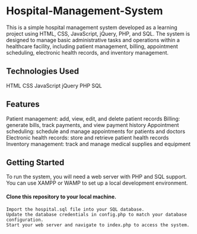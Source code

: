 # Hospital-Management-System
This is a simple hospital management system developed as a learning project using HTML, CSS, JavaScript, jQuery, PHP, and SQL. The system is designed to manage basic administrative tasks and operations within a healthcare facility, including patient management, billing, appointment scheduling, electronic health records, and inventory management.

## Technologies Used
HTML
CSS
JavaScript
jQuery
PHP
SQL

## Features
Patient management: add, view, edit, and delete patient records
Billing: generate bills, track payments, and view payment history
Appointment scheduling: schedule and manage appointments for patients and doctors
Electronic health records: store and retrieve patient health records
Inventory management: track and manage medical supplies and equipment

## Getting Started
To run the system, you will need a web server with PHP and SQL support. You can use XAMPP or WAMP to set up a local development environment.

#### Clone this repository to your local machine.
``` 
Import the hospital.sql file into your SQL database.
Update the database credentials in config.php to match your database configuration.
Start your web server and navigate to index.php to access the system.

```
